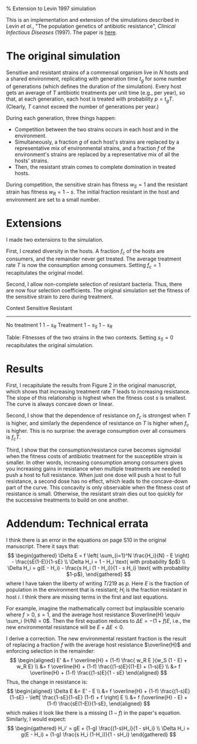 % Extension to Levin 1997 simulation

This is an implementation and extension of the simulations described in Levin *et al*., "The population genetics of antibiotic resistance", *Clinical Infectious Diseases* (1997). The paper is [here](https://academic.oup.com/cid/article/24/Supplement_1/S9/283564/The-Population-Genetics-of-Antibiotic-Resistance).

# The original simulation

Sensitive and resistant strains of a commensal organism live in $N$ hosts and a
shared environment, replicating with generation time $t_g$ for some number of
generations (which defines the duration of the simulation). Every host gets an
average of $T$ antibiotic treatments per unit time (e.g., per year), so that,
at each generation, each host is treated with probability $p = t_g T$.
(Clearly, $T$ cannot exceed the number of generations per year.)

During each generation, three things happen:

- Competition between the two strains occurs in each host and in the environment.
- Simultaneously, a fraction $g$ of each host's strains are replaced by a representative mix of environmental strains, and a fraction $f$ of the environment's strains are replaced by a representative mix of all the hosts' strains.
- Then, the resistant strain comes to complete domination in treated hosts.

During competition, the sensitive strain has fitness $w_S = 1$ and the
resistant strain has fitness $w_R = 1-s$. The initial fraction resistant in the
host and environment are set to a small number.

# Extensions

I made two extensions to the simulation.

First, I created diversity in the hosts. A fraction $f_c$ of the hosts are
consumers, and the remainder never get treated. The average treatment rate $T$
is now the consumption among consumers. Setting $f_c = 1$ recapitulates the
original model.

Second, I allow non-complete selection of resistant bacteria. Thus, there are
now four selection coefficients. The original simulation set the fitness of the
sensitive strain to zero during treatment.

Context      Sensitive Resistant
-----------  --------- ---------
No treatment $1$       $1-s_R$
Treatment    $1-s_S$   $1-s_R$

Table: Fitnesses of the two strains in the two contexts. Setting $s_S = 0$ recapitulates the original simulation.

# Results

First, I recapitulate the results from Figure 2 in the original manuscript,
which shows that increasing treatment rate $T$ leads to increasing resistance.
The slope of this relationship is highest when the fitness cost $s$ is
smallest. The curve is always concave down or linear.

Second, I show that the dependence of resistance on $f_c$ is strongest when $T$
is higher, and similarly the dependence of resistance on $T$ is higher when
$f_c$ is higher. This is no surprise: the average consumption over all consumers
is $f_c T$.

Third, I show that the consumption/resistance curve becomes sigmoidal when the
fitness costs of antibiotic treatment for the susceptible strain is smaller. In
other words, increasing consumption among consumers gives you increasing gains
in resistance when multiple treatments are needed to push a host to full
resistance. When just one dose will push a host to full resistance, a second
dose has no effect, which leads to the concave-down part of the curve. This
concavity is only observable when the fitness cost of resistance is small.
Otherwise, the resistant strain dies out too quickly for the successive
treatments to build on one another.

# Addendum: Technical errata

I think there is an error in the equations on page S10 in the original manuscript. There it says that:
$$
\begin{gathered}
\Delta E = f \left( \sum_{i=1}^N \frac{H_i}{N} - E \right) - \frac{sE(1-E)}{1-sE} \\
\Delta H_i = 1 - H_i \text{ with probability $p$} \\
\Delta H_i = g(E - H_i) - \frac{s H_i (1 - H_i)}{1 - s H_i} \text{ with probability $1-p$},
\end{gathered}
$$
where I have taken the liberty of writing $T/219$ as $p$. Here $E$ is the
fraction of population in the environment that is resistant; $H_i$ is the
fraction resistant in host $i$. I think there are missing terms in the first and
last equations.

For example, imagine the mathematically correct but implausible scenario where
$f>0$, $s=1$, and the average host resistance $\overline{H} \equiv \sum_i (H/N) = 0$.
Then the first equation reduces to $\Delta E = -(1+f)E$, i.e., the new
environmental resistance will be $E + \Delta E < 0$.

I derive a correction. The new environmental resistant fraction is the result
of replacing a fraction $f$ with the average host resistance $\overline{H}$ and
enforcing selection in the remainder:
$$
\begin{aligned}
E' &= f \overline{H} + (1-f) \frac{ w_R E }{w_S (1 - E) + w_R E} \\
   &= f \overline{H} + (1-f) \frac{(1-s)E}{(1-E) + (1-s)E} \\
   &= f \overline{H} + (1-f) \frac{(1-s)E}{1 - sE}
\end{aligned}
$$
Thus, the change in resistance is:
$$
\begin{aligned}
\Delta E &= E' - E \\
 &= f \overline{H} + (1-f) \frac{(1-s)E}{1-sE} - \left[ \frac{1-sE}{1-sE} (1-f) + f \right] E \\
 &= f (\overline{H} - E) + (1-f) \frac{sE(1-E)}{1-sE},
\end{aligned}
$$
which makes it look like there is a missing $(1-f)$ in the paper's equation. Similarly, I would expect:
$$
\begin{gathered}
H_i' = gE + (1-g) \frac{(1-s)H_i}{1 - sH_i} \\
\Delta H_i = g(E - H_i) + (1-g) \frac{s H_i (1-H_i)}{1 - sH_i}
\end{gathered}
$$
